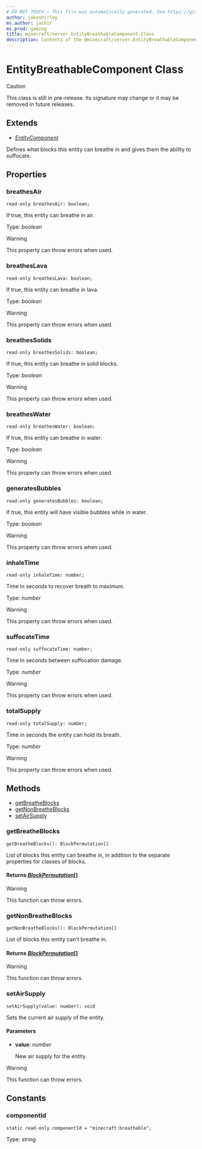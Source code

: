 ```yaml
---
# DO NOT TOUCH — This file was automatically generated. See https://github.com/mojang/minecraftapidocsgenerator to modify descriptions, examples, etc.
author: jakeshirley
ms.author: jashir
ms.prod: gaming
title: minecraft/server.EntityBreathableComponent Class
description: Contents of the @minecraft/server.EntityBreathableComponent class.
---
```

# EntityBreathableComponent Class

> [!CAUTION]
> This class is still in pre-release.  Its signature may change or it may be removed in future releases.

## Extends
- [*EntityComponent*](EntityComponent.md)

Defines what blocks this entity can breathe in and gives them the ability to suffocate.

## Properties

### **breathesAir**
`read-only breathesAir: boolean;`

If true, this entity can breathe in air.

Type: *boolean*
    
> [!WARNING]
> This property can throw errors when used.

### **breathesLava**
`read-only breathesLava: boolean;`

If true, this entity can breathe in lava.

Type: *boolean*
    
> [!WARNING]
> This property can throw errors when used.

### **breathesSolids**
`read-only breathesSolids: boolean;`

If true, this entity can breathe in solid blocks.

Type: *boolean*
    
> [!WARNING]
> This property can throw errors when used.

### **breathesWater**
`read-only breathesWater: boolean;`

If true, this entity can breathe in water.

Type: *boolean*
    
> [!WARNING]
> This property can throw errors when used.

### **generatesBubbles**
`read-only generatesBubbles: boolean;`

If true, this entity will have visible bubbles while in water.

Type: *boolean*
    
> [!WARNING]
> This property can throw errors when used.

### **inhaleTime**
`read-only inhaleTime: number;`

Time in seconds to recover breath to maximum.

Type: *number*
    
> [!WARNING]
> This property can throw errors when used.

### **suffocateTime**
`read-only suffocateTime: number;`

Time in seconds between suffocation damage.

Type: *number*
    
> [!WARNING]
> This property can throw errors when used.

### **totalSupply**
`read-only totalSupply: number;`

Time in seconds the entity can hold its breath.

Type: *number*
    
> [!WARNING]
> This property can throw errors when used.

## Methods
- [getBreatheBlocks](#getbreatheblocks)
- [getNonBreatheBlocks](#getnonbreatheblocks)
- [setAirSupply](#setairsupply)

### **getBreatheBlocks**
`
getBreatheBlocks(): BlockPermutation[]
`

List of blocks this entity can breathe in, in addition to the separate properties for classes of blocks.

#### **Returns** [*BlockPermutation*](BlockPermutation.md)[]

> [!WARNING]
> This function can throw errors.

### **getNonBreatheBlocks**
`
getNonBreatheBlocks(): BlockPermutation[]
`

List of blocks this entity can't breathe in.

#### **Returns** [*BlockPermutation*](BlockPermutation.md)[]

> [!WARNING]
> This function can throw errors.

### **setAirSupply**
`
setAirSupply(value: number): void
`

Sets the current air supply of the entity.

#### **Parameters**
- **value**: *number*
  
  New air supply for the entity.

> [!WARNING]
> This function can throw errors.

## Constants

### **componentId**
`static read-only componentId = "minecraft:breathable";`

Type: *string*
